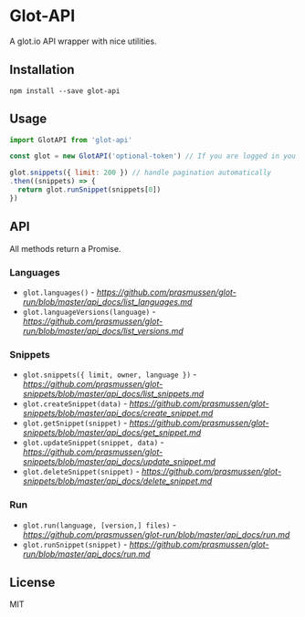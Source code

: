 # Glot-API

A glot.io API wrapper with nice utilities.

## Installation

```
npm install --save glot-api
```

## Usage

```js
import GlotAPI from 'glot-api'

const glot = new GlotAPI('optional-token') // If you are logged in you will find your token here: https://glot.io/account/token.

glot.snippets({ limit: 200 }) // handle pagination automatically
.then((snippets) => {
  return glot.runSnippet(snippets[0])
})
```

## API

All methods return a Promise.

### Languages
* `glot.languages()` - *https://github.com/prasmussen/glot-run/blob/master/api_docs/list_languages.md*
* `glot.languageVersions(language)` - *https://github.com/prasmussen/glot-run/blob/master/api_docs/list_versions.md*

### Snippets
* `glot.snippets({ limit, owner, language })` - *https://github.com/prasmussen/glot-snippets/blob/master/api_docs/list_snippets.md*
* `glot.createSnippet(data)` - *https://github.com/prasmussen/glot-snippets/blob/master/api_docs/create_snippet.md*
* `glot.getSnippet(snippet)` - *https://github.com/prasmussen/glot-snippets/blob/master/api_docs/get_snippet.md*
* `glot.updateSnippet(snippet, data)` - *https://github.com/prasmussen/glot-snippets/blob/master/api_docs/update_snippet.md*
* `glot.deleteSnippet(snippet)` - *https://github.com/prasmussen/glot-snippets/blob/master/api_docs/delete_snippet.md*

### Run
* `glot.run(language, [version,] files)` - *https://github.com/prasmussen/glot-run/blob/master/api_docs/run.md*
* `glot.runSnippet(snippet)` - *https://github.com/prasmussen/glot-run/blob/master/api_docs/run.md*

## License

MIT
